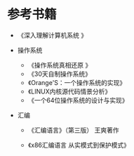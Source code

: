 # 参考书籍

- 《深入理解计算机系统 》 

- 操作系统

  - 《操作系统真相还原 》
  - 《30天自制操作系统》
  - 《Orange'S：一个操作系统的实现》
  - 《LINUX内核源代码情景分析》
  - 《一个64位操作系统的设计与实现》

- 汇编

  - 《汇编语言》（第三版） 王爽著作

  - 《x86汇编语言 从实模式到保护模式》

    

